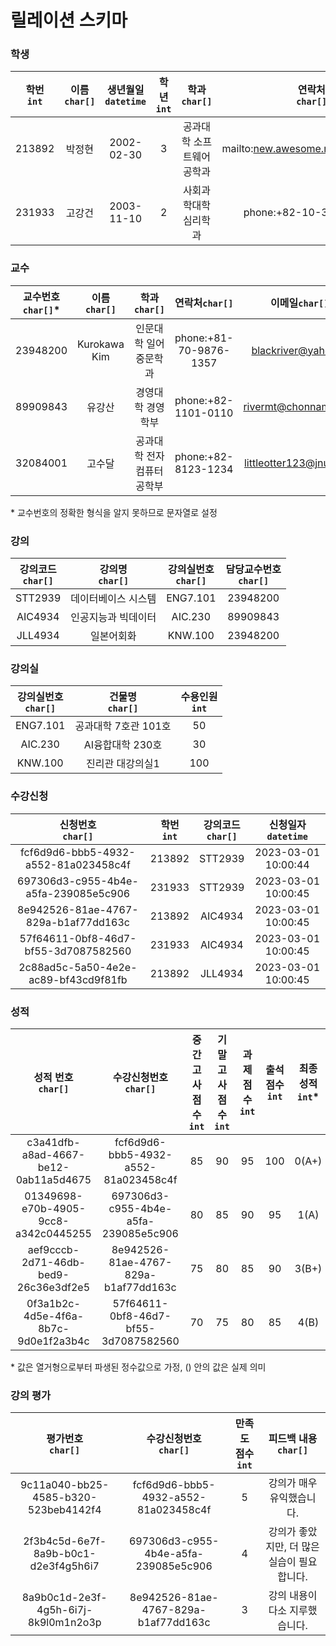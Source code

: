 # 릴레이션 스키마

### 학생
| 학번<br>`int` | 이름<br>`char[]` | 생년월일<br>`datetime` | 학년<br>`int` | 학과<br>`char[]` | 연락처<br>`char[]` | 이메일<br>`char[]` |
| :-: | :-: | :-: | :-: | :-: | :-: | :-: |
| 213892 | 박정현 | 2002-02-30 | 3 | 공과대학 소프트웨어공학과 | mailto:new.awesome.mail@gmail.com | new.awesome.mail@gmail.com |
| 231933 | 고강건 | 2003-11-10 | 2 | 사회과학대학 심리학과 | phone:+82-10-3333-2929 | strongman@naver.com |

### 교수
| 교수번호<br>`char[]`\* | 이름<br>`char[]` | 학과`char[]` | 연락처`char[]` | 이메일`char[]` |
| :-: | :-: | :-: | :-: | :-: |
| 23948200 | Kurokawa Kim | 인문대학 일어중문학과 | phone:+81-70-9876-1357 | blackriver@yahoo.jp |
| 89909843 | 유강산 | 경영대학 경영학부 | phone:+82-1101-0110 | rivermt@chonnam.ac.kr |
| 32084001 | 고수달 | 공과대학 전자컴퓨터공학부 | phone:+82-8123-1234 | littleotter123@jnu.ac.kr |

\* 교수번호의 정확한 형식을 알지 못하므로 문자열로 설정

### 강의
| 강의코드<br>`char[]` | 강의명<br>`char[]` | 강의실번호<br>`char[]` | 담당교수번호<br>`char[]` |
| :-: | :-: | :-: | :-: |
| STT2939 | 데이터베이스 시스템 | ENG7.101 | 23948200 |
| AIC4934 | 인공지능과 빅데이터 | AIC.230 | 89909843 |
| JLL4934 | 일본어회화 | KNW.100 | 23948200 |

### 강의실
| 강의실번호<br>`char[]` | 건물명<br>`char[]` | 수용인원<br>`int` |
| :-: | :-: | :-: |
| ENG7.101 | 공과대학 7호관 101호 | 50 |
| AIC.230 | AI융합대학 230호 | 30 |
| KNW.100 | 진리관 대강의실1 | 100 |

### 수강신청
| 신청번호<br>`char[]` | 학번<br>`int` | 강의코드<br>`char[]` | 신청일자<br>`datetime` |
| :-: | :-: | :-: | :-: |
| fcf6d9d6-bbb5-4932-a552-81a023458c4f | 213892 | STT2939 | 2023-03-01 10:00:44 |
| 697306d3-c955-4b4e-a5fa-239085e5c906 | 231933 | STT2939 | 2023-03-01 10:00:45 |
| 8e942526-81ae-4767-829a-b1af77dd163c | 213892 | AIC4934 | 2023-03-01 10:00:45 |
| 57f64611-0bf8-46d7-bf55-3d7087582560 | 231933 | AIC4934 | 2023-03-01 10:00:45 |
| 2c88ad5c-5a50-4e2e-ac89-bf43cd9f81fb | 213892 | JLL4934 | 2023-03-01 10:00:45 |

### 성적
| 성적 번호<br>`char[]` | 수강신청번호<br>`char[]` | 중간고사 점수<br>`int` | 기말고사 점수<br>`int` | 과제 점수<br>`int` | 출석 점수<br>`int` | 최종 성적<br>`int`\* |
| :-: | :-: | :-: | :-: | :-: | :-: | :-: |
| c3a41dfb-a8ad-4667-be12-0ab11a5d4675 | fcf6d9d6-bbb5-4932-a552-81a023458c4f | 85 | 90 | 95 | 100 | 0(A+) |
| 01349698-e70b-4905-9cc8-a342c0445255 | 697306d3-c955-4b4e-a5fa-239085e5c906 | 80 | 85 | 90 | 95 | 1(A) |
| aef9cccb-2d71-46db-bed9-26c36e3df2e5 | 8e942526-81ae-4767-829a-b1af77dd163c | 75 | 80 | 85 | 90 | 3(B+) |
| 0f3a1b2c-4d5e-4f6a-8b7c-9d0e1f2a3b4c | 57f64611-0bf8-46d7-bf55-3d7087582560 | 70 | 75 | 80 | 85 | 4(B) |

\* 값은 열거형으로부터 파생된 정수값으로 가정, () 안의 값은 실제 의미

### 강의 평가
| 평가번호<br>`char[]` | 수강신청번호<br>`char[]` | 만족도 점수<br>`int` | 피드백 내용<br>`char[]` |
| :-: | :-: | :-: | :-: |
| 9c11a040-bb25-4585-b320-523beb4142f4 | fcf6d9d6-bbb5-4932-a552-81a023458c4f | 5 | 강의가 매우 유익했습니다. |
| 2f3b4c5d-6e7f-8a9b-b0c1-d2e3f4g5h6i7 | 697306d3-c955-4b4e-a5fa-239085e5c906 | 4 | 강의가 좋았지만, 더 많은 실습이 필요합니다. |
| 8a9b0c1d-2e3f-4g5h-6i7j-8k9l0m1n2o3p | 8e942526-81ae-4767-829a-b1af77dd163c | 3 | 강의 내용이 다소 지루했습니다. |
